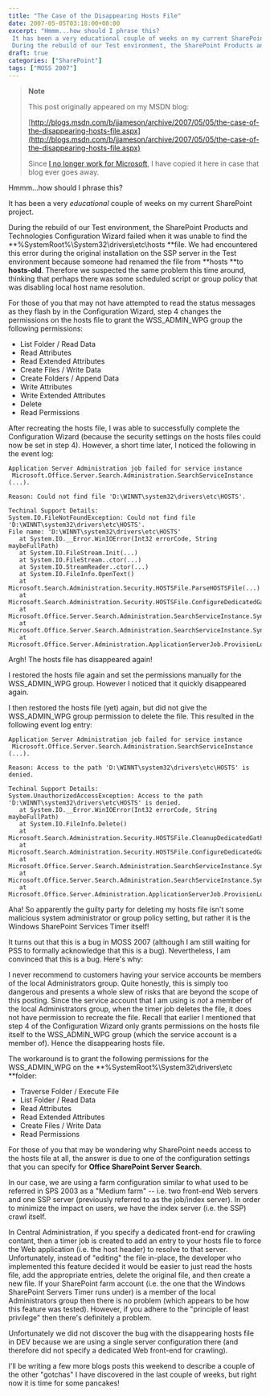 ```yaml
---
title: "The Case of the Disappearing Hosts File"
date: 2007-05-05T03:18:00+08:00
excerpt: "Hmmm...how should I phrase this? 
 It has been a very educational couple of weeks on my current SharePoint project. 
 During the rebuild of our Test environment, the SharePoint Products and Technologies Configuration Wizard failed when it was unable..."
draft: true
categories: ["SharePoint"]
tags: ["MOSS 2007"]
---
```


> **Note**
> 
> 
> 	This post originally appeared on my MSDN blog:  
>   
> 
> 
> [http://blogs.msdn.com/b/jjameson/archive/2007/05/05/the-case-of-the-disappearing-hosts-file.aspx](http://blogs.msdn.com/b/jjameson/archive/2007/05/05/the-case-of-the-disappearing-hosts-file.aspx)
> 
> 
> Since
> 	[I no longer work for Microsoft](/blog/jjameson/2011/09/02/last-day-with-microsoft), I have copied it here in case that blog 
> 	ever goes away.


Hmmm...how should I phrase this?

It has been a very *educational* couple of weeks on my current SharePoint  project.

During the rebuild of our Test environment, the SharePoint Products and Technologies  Configuration Wizard failed when it was unable to find the **%SystemRoot%\System32\drivers\etc\hosts**file. We had encountered this error during the original installation on  the SSP server in the Test environment because someone had renamed the file from **hosts **to **hosts-old**. Therefore we suspected the  same problem this time around, thinking that perhaps there was some scheduled script  or group policy that was disabling local host name resolution.

For those of you that may not have attempted to read the status messages as they  flash by in the Configuration Wizard, step 4 changes the permissions on the hosts  file to grant the WSS\_ADMIN\_WPG group the following permissions:

- List Folder / Read Data
- Read Attributes
- Read Extended Attributes
- Create Files / Write Data
- Create Folders / Append Data
- Write Attributes
- Write Extended Attributes
- Delete
- Read Permissions


After recreating the hosts file, I was able to successfully complete the Configuration  Wizard (because the security settings on the hosts files could now be set in step  4). However, a short time later, I noticed the following in the event log:



    Application Server Administration job failed for service instance
     Microsoft.Office.Server.Search.Administration.SearchServiceInstance (...).
    
    Reason: Could not find file 'D:\WINNT\system32\drivers\etc\HOSTS'.
    
    Techinal Support Details:
    System.IO.FileNotFoundException: Could not find file 'D:\WINNT\system32\drivers\etc\HOSTS'.
    File name: 'D:\WINNT\system32\drivers\etc\HOSTS'
       at System.IO.__Error.WinIOError(Int32 errorCode, String maybeFullPath)
       at System.IO.FileStream.Init(...)
       at System.IO.FileStream..ctor(...)
       at System.IO.StreamReader..ctor(...)
       at System.IO.FileInfo.OpenText()
       at Microsoft.Search.Administration.Security.HOSTSFile.ParseHOSTSFile(...)
       at Microsoft.Search.Administration.Security.HOSTSFile.ConfigureDedicatedGathering(...)
       at Microsoft.Office.Server.Search.Administration.SearchServiceInstance.SynchronizeDefaultContentSource(...)
       at Microsoft.Office.Server.Search.Administration.SearchServiceInstance.Synchronize()
       at Microsoft.Office.Server.Administration.ApplicationServerJob.ProvisionLocalSharedServiceInstances(...)



Argh! The hosts file has disappeared again!

I restored the hosts file again and set the permissions manually for the WSS\_ADMIN\_WPG  group. However I noticed that it quickly disappeared again.

I then restored the hosts file (yet) again, but did not give the WSS\_ADMIN\_WPG  group permission to delete the file. This resulted in the following event log entry:



    Application Server Administration job failed for service instance
     Microsoft.Office.Server.Search.Administration.SearchServiceInstance (...).
    
    Reason: Access to the path 'D:\WINNT\system32\drivers\etc\HOSTS' is denied.
    
    Techinal Support Details:
    System.UnauthorizedAccessException: Access to the path 'D:\WINNT\system32\drivers\etc\HOSTS' is denied.
       at System.IO.__Error.WinIOError(Int32 errorCode, String maybeFullPath)
       at System.IO.FileInfo.Delete()
       at Microsoft.Search.Administration.Security.HOSTSFile.CleanupDedicatedGathering(...)
       at Microsoft.Search.Administration.Security.HOSTSFile.ConfigureDedicatedGathering(...)
       at Microsoft.Office.Server.Search.Administration.SearchServiceInstance.SynchronizeDefaultContentSource(...)
       at Microsoft.Office.Server.Search.Administration.SearchServiceInstance.Synchronize()
       at Microsoft.Office.Server.Administration.ApplicationServerJob.ProvisionLocalSharedServiceInstances(...)



Aha! So apparently the guilty party for deleting my hosts file isn't some malicious  system administrator or group policy setting, but rather it is the Windows SharePoint  Services Timer itself!

It turns out that this is a bug in MOSS 2007 (although I am still waiting for  PSS to formally acknowledge that this is a bug). Nevertheless, I am convinced that  this is a bug. Here's why:

I never recommend to customers having your service accounts be members of the  local Administrators group. Quite honestly, this is simply too dangerous and presents  a whole slew of risks that are beyond the scope of this posting. Since the service  account that I am using is *not* a member of the local Administrators group,  when the timer job deletes the file, it does not have permission to recreate the  file. Recall that earlier I mentioned that step 4 of the Configuration Wizard only  grants permissions on the hosts file itself to the WSS\_ADMIN\_WPG group (which the  service account is a member of). Hence the disappearing hosts file.

The workaround is to grant the following permissions for the WSS\_ADMIN\_WPG on  the **%SystemRoot%\System32\drivers\etc **folder:

- Traverse Folder / Execute File
- List Folder / Read Data
- Read Attributes
- Read Extended Attributes
- Create Files / Write Data
- Read Permissions


For those of you that may be wondering why SharePoint needs access to the hosts  file at all, the answer is due to one of the configuration settings that you can  specify for **Office SharePoint Server Search**.

In our case, we are using a farm configuration similar to what used to be referred  in SPS 2003 as a "Medium farm" -- i.e. two front-end Web servers and one SSP server  (previously referred to as the job/index server). In order to minimize the impact  on users, we have the index server (i.e. the SSP) crawl itself.

In Central Administration, if you specify a dedicated front-end for crawling  contant, then a timer job is created to add an entry to your hosts file to force  the Web application (i.e. the host header) to resolve to that server. Unfortunately,  instead of "editing" the file in-place, the developer who implemented this feature  decided it would be easier to just read the hosts file, add the appropriate entries,  delete the original file, and then create a new file. If your SharePoint farm account  (i.e. the one that the Windows SharePoint Servers Timer runs under) is a member  of the local Administrators group then there is no problem (which appears to be  how this feature was tested). However, if you adhere to the "principle of least  privilege" then there's definitely a problem.

Unfortunately we did not discover the bug with the disappearing hosts file in  DEV because we are using a single server configuration there (and therefore did  not specify a dedicated Web front-end for crawling).

I'll be writing a few more blogs posts this weekend to describe a couple of the  other "gotchas" I have discovered in the last couple of weeks, but right now it  is time for some pancakes!

